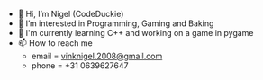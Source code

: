 - 👋 Hi, I’m Nigel (CodeDuckie)
- 👀 I’m interested in Programming, Gaming and Baking
- 🌱 I'm currently learning C++ and working on a game in pygame
- 📫 How to reach me
  - email = vinknigel.2008@gmail.com
  - phone = +31 0639627647

<!---
CodedDuckie/CodedDuckie is a ✨ special ✨ repository because its `README.md` (this file) appears on your GitHub profile.
You can click the Preview link to take a look at your changes.
--->
